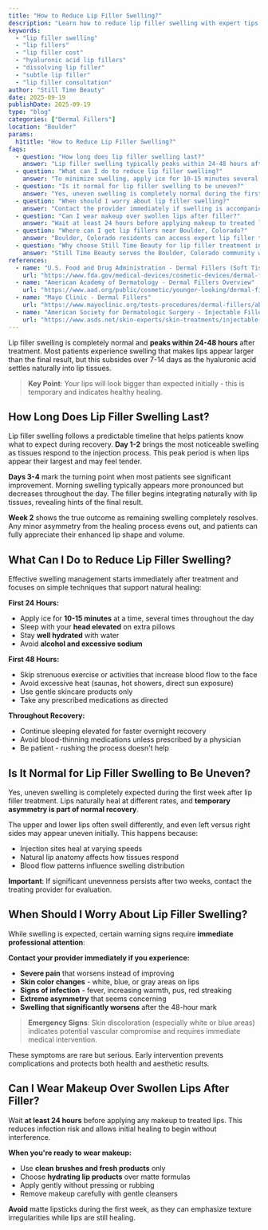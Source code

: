 ```yaml
---
title: "How to Reduce Lip Filler Swelling?"
description: "Learn how to reduce lip filler swelling with expert tips, what to expect during healing, and when to contact your provider for safe, beautiful results."
keywords:
  - "lip filler swelling"
  - "lip fillers"
  - "lip filler cost"
  - "hyaluronic acid lip fillers"
  - "dissolving lip filler"
  - "subtle lip filler"
  - "lip filler consultation"
author: "Still Time Beauty"
date: 2025-09-19
publishDate: 2025-09-19
type: "blog"
categories: ["Dermal Fillers"]
location: "Boulder"
params:
  h1title: "How to Reduce Lip Filler Swelling?"
faqs:
  - question: "How long does lip filler swelling last?"
    answer: "Lip filler swelling typically peaks within 24-48 hours after treatment and gradually subsides over 7-14 days. Most patients see significant improvement by day 3-4, with final results visible after two weeks. Individual healing varies based on factors like filler type, injection technique, and personal healing response."
  - question: "What can I do to reduce lip filler swelling?"
    answer: "To minimize swelling, apply ice for 10-15 minutes several times during the first 24 hours. Sleep with the head elevated, avoid strenuous exercise for 48 hours, and stay hydrated. Avoid blood-thinning medications unless prescribed by a physician, and use gentle skincare products during healing."
  - question: "Is it normal for lip filler swelling to be uneven?"
    answer: "Yes, uneven swelling is completely normal during the first week after lip filler treatment. Lips naturally heal at different rates, and initial asymmetry typically resolves as swelling subsides. If significant unevenness persists after two weeks, contact the treating provider for evaluation."
  - question: "When should I worry about lip filler swelling?"
    answer: "Contact the provider immediately if swelling is accompanied by severe pain, extreme asymmetry, skin discoloration (white, blue, or gray areas), signs of infection (fever, pus), or if swelling worsens significantly after the first 48 hours. These may indicate complications requiring immediate attention."
  - question: "Can I wear makeup over swollen lips after filler?"
    answer: "Wait at least 24 hours before applying makeup to treated lips to reduce infection risk. When ready, use clean brushes and gentle products. Avoid matte lipsticks that may emphasize texture irregularities during healing, opting instead for hydrating lip products."
  - question: "Where can I get lip fillers near Boulder, Colorado?"
    answer: "Boulder, Colorado residents can access expert lip filler treatments at Still Time Beauty - conveniently located to serve Boulder and surrounding communities including Superior, Louisville, and Lafayette. With Boulder's health-conscious culture and active lifestyle, patients appreciate natural-looking results that complement their outdoor recreation and professional activities."
  - question: "Why choose Still Time Beauty for lip filler treatment in the Boulder area?"
    answer: "Still Time Beauty serves the Boulder, Colorado community with advanced lip filler techniques using premium hyaluronic acid fillers. Understanding Boulder's preference for natural beauty and wellness-focused approach, the practice emphasizes subtle enhancement that aligns with patients' active lifestyles and professional needs in the university and tech community."
references:
  - name: "U.S. Food and Drug Administration - Dermal Fillers (Soft Tissue Fillers)"
    url: "https://www.fda.gov/medical-devices/cosmetic-devices/dermal-fillers-soft-tissue-fillers"
  - name: "American Academy of Dermatology - Dermal Fillers Overview"
    url: "https://www.aad.org/public/cosmetic/younger-looking/dermal-fillers-overview"
  - name: "Mayo Clinic - Dermal Fillers"
    url: "https://www.mayoclinic.org/tests-procedures/dermal-fillers/about/pac-20425151"
  - name: "American Society for Dermatologic Surgery - Injectable Fillers"
    url: "https://www.asds.net/skin-experts/skin-treatments/injectable-fillers"
---
```


Lip filler swelling is completely normal and **peaks within 24-48 hours** after treatment. Most patients experience swelling that makes lips appear larger than the final result, but this subsides over 7-14 days as the hyaluronic acid settles naturally into lip tissues.

> **Key Point**: Your lips will look bigger than expected initially - this is temporary and indicates healthy healing.

## How Long Does Lip Filler Swelling Last?

Lip filler swelling follows a predictable timeline that helps patients know what to expect during recovery. **Day 1-2** brings the most noticeable swelling as tissues respond to the injection process. This peak period is when lips appear their largest and may feel tender.

**Days 3-4** mark the turning point when most patients see significant improvement. Morning swelling typically appears more pronounced but decreases throughout the day. The filler begins integrating naturally with lip tissues, revealing hints of the final result.

**Week 2** shows the true outcome as remaining swelling completely resolves. Any minor asymmetry from the healing process evens out, and patients can fully appreciate their enhanced lip shape and volume.

## What Can I Do to Reduce Lip Filler Swelling?

Effective swelling management starts immediately after treatment and focuses on simple techniques that support natural healing:

**First 24 Hours:**
- Apply ice for **10-15 minutes** at a time, several times throughout the day
- Sleep with your **head elevated** on extra pillows
- Stay **well hydrated** with water
- Avoid **alcohol and excessive sodium**

**First 48 Hours:**
- Skip strenuous exercise or activities that increase blood flow to the face
- Avoid excessive heat (saunas, hot showers, direct sun exposure)
- Use gentle skincare products only
- Take any prescribed medications as directed

**Throughout Recovery:**
- Continue sleeping elevated for faster overnight recovery
- Avoid blood-thinning medications unless prescribed by a physician
- Be patient - rushing the process doesn't help

## Is It Normal for Lip Filler Swelling to Be Uneven?

Yes, uneven swelling is completely expected during the first week after lip filler treatment. Lips naturally heal at different rates, and **temporary asymmetry is part of normal recovery**.

The upper and lower lips often swell differently, and even left versus right sides may appear uneven initially. This happens because:

- Injection sites heal at varying speeds
- Natural lip anatomy affects how tissues respond
- Blood flow patterns influence swelling distribution

**Important**: If significant unevenness persists after two weeks, contact the treating provider for evaluation.

## When Should I Worry About Lip Filler Swelling?

While swelling is expected, certain warning signs require **immediate professional attention**:

**Contact your provider immediately if you experience:**
- **Severe pain** that worsens instead of improving
- **Skin color changes** - white, blue, or gray areas on lips
- **Signs of infection** - fever, increasing warmth, pus, red streaking
- **Extreme asymmetry** that seems concerning
- **Swelling that significantly worsens** after the 48-hour mark

> **Emergency Signs**: Skin discoloration (especially white or blue areas) indicates potential vascular compromise and requires immediate medical intervention.

These symptoms are rare but serious. Early intervention prevents complications and protects both health and aesthetic results.

## Can I Wear Makeup Over Swollen Lips After Filler?

Wait **at least 24 hours** before applying any makeup to treated lips. This reduces infection risk and allows initial healing to begin without interference.

**When you're ready to wear makeup:**
- Use **clean brushes and fresh products** only
- Choose **hydrating lip products** over matte formulas
- Apply gently without pressing or rubbing
- Remove makeup carefully with gentle cleansers

**Avoid** matte lipsticks during the first week, as they can emphasize texture irregularities while lips are still healing.